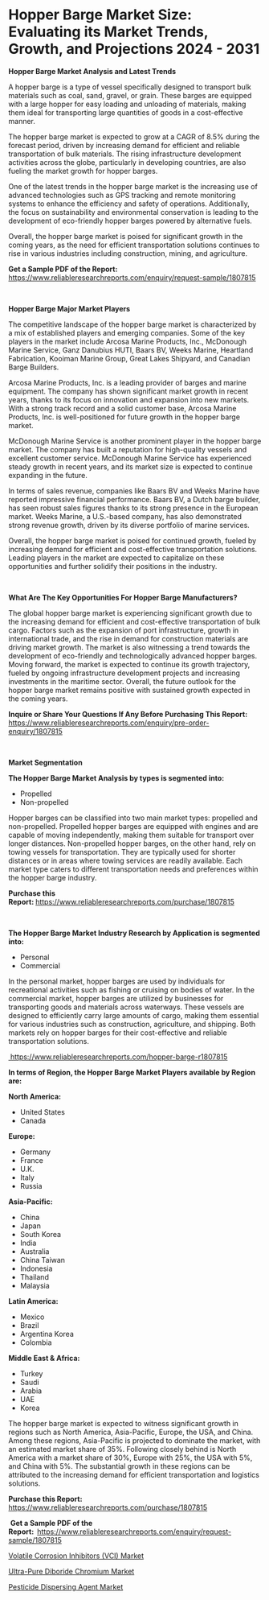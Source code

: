 <p><h1>Hopper Barge Market Size: Evaluating its Market Trends, Growth, and Projections 2024 - 2031</h1></p><p><strong>Hopper Barge Market Analysis and Latest Trends</strong></p>
<p><p>A hopper barge is a type of vessel specifically designed to transport bulk materials such as coal, sand, gravel, or grain. These barges are equipped with a large hopper for easy loading and unloading of materials, making them ideal for transporting large quantities of goods in a cost-effective manner.</p><p>The hopper barge market is expected to grow at a CAGR of 8.5% during the forecast period, driven by increasing demand for efficient and reliable transportation of bulk materials. The rising infrastructure development activities across the globe, particularly in developing countries, are also fueling the market growth for hopper barges.</p><p>One of the latest trends in the hopper barge market is the increasing use of advanced technologies such as GPS tracking and remote monitoring systems to enhance the efficiency and safety of operations. Additionally, the focus on sustainability and environmental conservation is leading to the development of eco-friendly hopper barges powered by alternative fuels.</p><p>Overall, the hopper barge market is poised for significant growth in the coming years, as the need for efficient transportation solutions continues to rise in various industries including construction, mining, and agriculture.</p></p>
<p><strong>Get a Sample PDF of the Report:&nbsp;</strong> <a href="https://www.reliableresearchreports.com/enquiry/request-sample/1807815">https://www.reliableresearchreports.com/enquiry/request-sample/1807815</a></p>
<p>&nbsp;</p>
<p><strong>Hopper Barge Major Market Players</strong></p>
<p><p>The competitive landscape of the hopper barge market is characterized by a mix of established players and emerging companies. Some of the key players in the market include Arcosa Marine Products, Inc., McDonough Marine Service, Ganz Danubius HUTI, Baars BV, Weeks Marine, Heartland Fabrication, Kooiman Marine Group, Great Lakes Shipyard, and Canadian Barge Builders.</p><p>Arcosa Marine Products, Inc. is a leading provider of barges and marine equipment. The company has shown significant market growth in recent years, thanks to its focus on innovation and expansion into new markets. With a strong track record and a solid customer base, Arcosa Marine Products, Inc. is well-positioned for future growth in the hopper barge market.</p><p>McDonough Marine Service is another prominent player in the hopper barge market. The company has built a reputation for high-quality vessels and excellent customer service. McDonough Marine Service has experienced steady growth in recent years, and its market size is expected to continue expanding in the future.</p><p>In terms of sales revenue, companies like Baars BV and Weeks Marine have reported impressive financial performance. Baars BV, a Dutch barge builder, has seen robust sales figures thanks to its strong presence in the European market. Weeks Marine, a U.S.-based company, has also demonstrated strong revenue growth, driven by its diverse portfolio of marine services.</p><p>Overall, the hopper barge market is poised for continued growth, fueled by increasing demand for efficient and cost-effective transportation solutions. Leading players in the market are expected to capitalize on these opportunities and further solidify their positions in the industry.</p></p>
<p>&nbsp;</p>
<p><strong>What Are The Key Opportunities For Hopper Barge Manufacturers?</strong></p>
<p><p>The global hopper barge market is experiencing significant growth due to the increasing demand for efficient and cost-effective transportation of bulk cargo. Factors such as the expansion of port infrastructure, growth in international trade, and the rise in demand for construction materials are driving market growth. The market is also witnessing a trend towards the development of eco-friendly and technologically advanced hopper barges. Moving forward, the market is expected to continue its growth trajectory, fueled by ongoing infrastructure development projects and increasing investments in the maritime sector. Overall, the future outlook for the hopper barge market remains positive with sustained growth expected in the coming years.</p></p>
<p><strong>Inquire or Share Your Questions If Any Before Purchasing This Report:</strong> <a href="https://www.reliableresearchreports.com/enquiry/pre-order-enquiry/1807815">https://www.reliableresearchreports.com/enquiry/pre-order-enquiry/1807815</a></p>
<p>&nbsp;</p>
<p><strong>Market Segmentation</strong></p>
<p><strong>The Hopper Barge Market Analysis by types is segmented into:</strong></p>
<p><ul><li>Propelled</li><li>Non-propelled</li></ul></p>
<p><p>Hopper barges can be classified into two main market types: propelled and non-propelled. Propelled hopper barges are equipped with engines and are capable of moving independently, making them suitable for transport over longer distances. Non-propelled hopper barges, on the other hand, rely on towing vessels for transportation. They are typically used for shorter distances or in areas where towing services are readily available. Each market type caters to different transportation needs and preferences within the hopper barge industry.</p></p>
<p><strong>Purchase this Report:&nbsp;</strong><a href="https://www.reliableresearchreports.com/purchase/1807815">https://www.reliableresearchreports.com/purchase/1807815</a></p>
<p>&nbsp;</p>
<p><strong>The Hopper Barge Market Industry Research by Application is segmented into:</strong></p>
<p><ul><li>Personal</li><li>Commercial</li></ul></p>
<p><p>In the personal market, hopper barges are used by individuals for recreational activities such as fishing or cruising on bodies of water. In the commercial market, hopper barges are utilized by businesses for transporting goods and materials across waterways. These vessels are designed to efficiently carry large amounts of cargo, making them essential for various industries such as construction, agriculture, and shipping. Both markets rely on hopper barges for their cost-effective and reliable transportation solutions.</p></p>
<p><a href="https://www.reliableresearchreports.com/hopper-barge-r1807815">&nbsp;https://www.reliableresearchreports.com/hopper-barge-r1807815</a></p>
<p><strong>In terms of Region, the Hopper Barge Market Players available by Region are:</strong></p>
<p>
    <p> <strong> North America: </strong>
        <ul>
            <li>United States</li>
            <li>Canada</li>
        </ul>
        </p> 
    <p> <strong> Europe: </strong>
        <ul>
            <li>Germany</li>
            <li>France</li>
            <li>U.K.</li>
            <li>Italy</li>
            <li>Russia</li>
        </ul>
        </p> 
    <p> <strong> Asia-Pacific: </strong>
        <ul>
            <li>China</li>
            <li>Japan</li>
            <li>South Korea</li>
            <li>India</li>
            <li>Australia</li>
            <li>China Taiwan</li>
            <li>Indonesia</li>
            <li>Thailand</li>
            <li>Malaysia</li>
        </ul>
        </p> 
    <p> <strong> Latin America: </strong>
        <ul>
            <li>Mexico</li>
            <li>Brazil</li>
            <li>Argentina Korea</li>
            <li>Colombia</li>
        </ul>
        </p> 
    <p> <strong> Middle East & Africa: </strong>
        <ul>
            <li>Turkey</li>
            <li>Saudi</li>
            <li>Arabia</li>
            <li>UAE</li>
            <li>Korea</li>
        </ul>
    </p>
    </p>
<p><p>The hopper barge market is expected to witness significant growth in regions such as North America, Asia-Pacific, Europe, the USA, and China. Among these regions, Asia-Pacific is projected to dominate the market, with an estimated market share of 35%. Following closely behind is North America with a market share of 30%, Europe with 25%, the USA with 5%, and China with 5%. The substantial growth in these regions can be attributed to the increasing demand for efficient transportation and logistics solutions.</p></p>
<p><strong>Purchase this Report: </strong><a href="https://www.reliableresearchreports.com/purchase/1807815">https://www.reliableresearchreports.com/purchase/1807815</a></p>
<p>&nbsp;<strong>Get a Sample PDF of the Report:&nbsp;&nbsp;</strong><a href="https://www.reliableresearchreports.com/enquiry/request-sample/1807815">https://www.reliableresearchreports.com/enquiry/request-sample/1807815</a></p>
<p><strong></strong></p>
<p><p><a href="https://www.linkedin.com/pulse/volatile-corrosion-inhibitors-vci-market-dynamics-2024-2031-c1x9e?trackingId=u7c0PNopue%2Fj0Z63Yb48ng%3D%3D">Volatile Corrosion Inhibitors (VCI) Market</a></p><p><a href="https://www.linkedin.com/pulse/ultra-pure-diboride-chromium-market-analysis-examines-its-bs0he?trackingId=uhq3tsz5tFDUmWX0WGIM0A%3D%3D">Ultra-Pure Diboride Chromium Market</a></p><p><a href="https://www.linkedin.com/pulse/pesticide-dispersing-agent-market-comprehensive-report-pybqf?trackingId=DSM7pYj%2F3yc9t1sibHSkkQ%3D%3D">Pesticide Dispersing Agent Market</a></p></p>